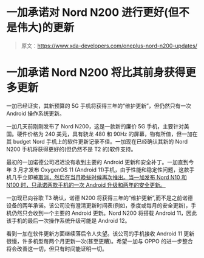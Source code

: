 # 一加承诺对 Nord N200 进行更好(但不是伟大)的更新

> 原文：<https://www.xda-developers.com/oneplus-nord-n200-updates/>

# 一加承诺 Nord N200 将比其前身获得更多更新

一加已经证实，其新预算的 5G 手机将获得三年的“维护更新”，但仍然只有一次 Android 操作系统更新。

一加几天前刚刚发布了 Nord N200，这是一款新的廉价 5G 手机，主要针对美国。硬件价格为 240 美元，具有骁龙 480 和 90Hz 的屏幕，物有所值，但一加在其 budget Nord 手机上的软件更新记录不佳。一加现在已经确认其新的 Nord N200 手机将获得更好的(但仍然不是 T2 的)软件支持。

最初的一加诺德公司迟迟没有收到主要的 Android 更新和安全补丁。一加直到今年 3 月才发布 OxygenOS 11 (Android 11)手机，由于性能和稳定性问题，这款手机几乎立即被[取消，然后在当月晚些时候再次推出。当一加发布 Nord N10 和 N100 时，](https://www.xda-developers.com/oneplus-nord-stable-android-11-update-paused/)[只承诺两款手机的一次 Android 升级和两年的安全更新。](https://www.androidcentral.com/oneplus-nord-n10-5g-n100-single-update-android-11)

一加现已向谷歌 T3 确认，诺德 N200 将获得三年的“维护更新”,而不是之前诺德设备的两年承诺。该公司没有澄清更新时间表(例如，季度或每月的安全更新)，手机仍然只会收到一个主要的 Android 更新。Nord N200 将搭载 Android 11，因此该手机的最后一次操作系统升级可能是 Android 12。

看到一加在软件更新方面继续落后令人失望。该公司的手机接收 Android 11 更新很慢，许多机型每两个月更新一次(甚至更糟)。希望一加与 OPPO 的进一步整合将会改善这一切，但只有时间能证明一切。